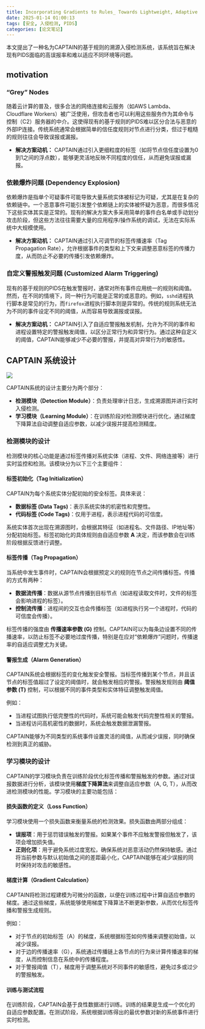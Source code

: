 ```yaml
---
title: Incorporating Gradients to Rules_ Towards Lightweight, Adaptive Provenance-based Intrusion Detection
date: 2025-01-14 01:00:13
tags: [安全, 入侵检测, PIDS]
categories: [论文笔记]
---
```


本文提出了一种名为CAPTAIN的基于规则的溯源入侵检测系统，该系统旨在解决现有PIDS面临的高误报率和难以适应不同环境等问题。

## motivation
###  “**Grey” Nodes**
随着云计算的普及，很多合法的网络连接和云服务（如AWS Lambda、Cloudflare Workers）被广泛使用，但攻击者也可以利用这些服务作为其命令与控制（C2）服务器的中介。这使得现有的基于规则的PIDS难以区分合法与恶意的外部IP连接。传统系统通常会根据简单的信任度规则对节点进行分类，但过于粗糙的规则往往会导致误报或漏报。

+ **解决方案动机：** CAPTAIN通过引入更细粒度的标签（如将节点信任度设置为0到1之间的浮点数），能够更灵活地反映不同程度的信任，从而避免误报或漏报。

###  **依赖爆炸问题 (Dependency Explosion)**
依赖爆炸是指单个可疑事件可能导致大量系统实体被标记为可疑，尤其是在复杂的依赖链中。一个恶意事件可能引发整个依赖链上的实体被怀疑为恶意，而很多情况下这些实体其实是正常的。现有的解决方案大多采用简单的事件白名单或手动划分攻击阶段，但这些方法往往需要大量的应用程序/操作系统的调试，无法在实际系统中大规模使用。

+ **解决方案动机：** CAPTAIN通过引入可调节的标签传播速率（Tag Propagation Rate），允许根据事件的类型和上下文来调整恶意标签的传播力度，从而防止不必要的传播引发依赖爆炸。

###  **自定义警报触发问题 (Customized Alarm Triggering)**
现有的基于规则的PIDS在触发警报时，通常对所有事件应用统一的规则和阈值。然而，在不同的情境下，同一种行为可能是正常的或恶意的。例如，`sshd`进程执行脚本是常见的行为，而`firefox`进程执行脚本则是异常的。传统的规则系统无法为不同的事件设定不同的阈值，从而容易导致漏报或误报。

+ **解决方案动机：** CAPTAIN引入了自适应警报触发机制，允许为不同的事件和进程设置特定的警报触发阈值，以区分正常行为和异常行为。通过这种自定义的阈值，CAPTAIN能够减少不必要的警报，并提高对异常行为的敏感性。

## CAPTAIN 系统设计
![](https://cdn.nlark.com/yuque/0/2024/png/46744832/1728365003605-d50496fe-3e23-4efe-a5f2-69526c0e18a8.png)

CAPTAIN系统的设计主要分为两个部分：

+ **检测模块（Detection Module）**：负责处理审计日志，生成溯源图并进行实时入侵检测。
+ **学习模块（Learning Module）**：在训练阶段对检测模块进行优化，通过梯度下降算法自动调整自适应参数，以减少误报并提高检测精度。

### **检测模块的设计**
检测模块的核心功能是通过标签传播对系统实体（进程、文件、网络连接等）进行实时监控和检测。该模块分为以下三个主要组件：

#### **标签初始化（Tag Initialization）**
CAPTAIN为每个系统实体分配初始的安全标签。具体来说：

+ **数据标签 (Data Tags)**：表示系统实体的机密性和完整性。
+ **代码标签 (Code Tags)**：仅用于进程，表示进程代码的可信度。

系统实体首次出现在溯源图时，会根据其特征（如进程名、文件路径、IP地址等）分配初始标签。标签初始化的具体规则由自适应参数 **A** 决定，而该参数会在训练阶段根据反馈进行调整。

#### **标签传播（Tag Propagation）**
当系统中发生事件时，CAPTAIN会根据预定义的规则在节点之间传播标签。传播的方式有两种：

+ **数据流传播**：数据从源节点传播到目标节点（如进程读取文件时，文件的标签会影响进程的标签）。
+ **控制流传播**：进程间的交互也会传播标签（如进程执行另一个进程时，代码的可信度会传播）。

标签传播的强度由 **传播速率参数 (G)** 控制。CAPTAIN可以为每条边设置不同的传播速率，以防止标签不必要地过度传播，特别是在应对“依赖爆炸”问题时，传播速率的自适应调整尤为关键。

#### **警报生成（Alarm Generation）**
CAPTAIN系统会根据标签的变化触发安全警报。当标签传播到某个节点，并且该节点的标签值超过了设定的阈值时，就会触发相应的警报。警报触发规则由 **阈值参数 (T)** 控制，可以根据不同的事件类型和实体特征调整触发阈值。

例如：

+ 当进程试图执行低完整性的代码时，系统可能会触发代码完整性相关的警报。
+ 当进程访问高机密性的数据时，系统会触发数据泄漏警报。

CAPTAIN能够为不同类型的系统事件设置灵活的阈值，从而减少误报，同时确保检测到真正的威胁。

### **学习模块的设计**
CAPTAIN的学习模块负责在训练阶段优化标签传播和警报触发的参数。通过对误报数据进行分析，该模块使用**梯度下降算法**来调整自适应参数（A, G, T），从而改进检测模块的性能。学习模块的主要功能包括：

#### **损失函数的定义（Loss Function）**
学习模块使用一个损失函数来衡量系统的检测效果。损失函数由两部分组成：

+ **误报项**：用于惩罚错误触发的警报。如果某个事件不应触发警报但触发了，该项会增加损失值。
+ **正则化项**：用于避免系统过度宽松，确保系统对恶意活动仍然保持敏感。通过将当前参数与默认初始值之间的差距最小化，CAPTAIN能够在减少误报的同时保持对攻击的敏感性。

#### **梯度计算（Gradient Calculation）**
CAPTAIN将检测过程建模为可微分的函数，以便在训练过程中计算自适应参数的梯度。通过这些梯度，系统能够使用梯度下降算法不断更新参数，从而优化标签传播和警报生成规则。

例如：

+ 对于节点的初始标签（A）的梯度，系统根据标签如何传播来调整初始值，以减少误报。
+ 对于边的传播速率（G），系统通过传播链上各节点的行为来计算传播速率的梯度，从而控制信息在系统中的传播程度。
+ 对于警报阈值（T），梯度用于调整系统对不同事件的敏感性，避免过多或过少的警报触发。

#### **训练与测试流程**
在训练阶段，CAPTAIN会基于良性数据进行训练。训练的结果是生成一个优化的自适应参数配置。在测试阶段，系统根据训练得出的最优参数对新的系统事件进行实时检测。

### 


